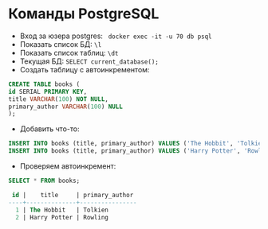 # Команды PostgreSQL

- Вход за юзера postgres: ` docker exec -it -u 70 db psql`
- Показать список БД: `\l`
- Показать список таблиц: `\dt`
- Текущая БД: `SELECT current_database();`
- Создать таблицу с автоинкрементом:

```sql
CREATE TABLE books (
id SERIAL PRIMARY KEY,
title VARCHAR(100) NOT NULL,
primary_author VARCHAR(100) NULL
);
```

- Добавить что-то:

```sql
INSERT INTO books (title, primary_author) VALUES ('The Hobbit', 'Tolkien');
INSERT INTO books (title, primary_author) VALUES ('Harry Potter', 'Rowling');
```

- Проверяем автоинкремент:

```sql
SELECT * FROM books;

 id |    title     | primary_author 
----+--------------+----------------
  1 | The Hobbit   | Tolkien
  2 | Harry Potter | Rowling
```

